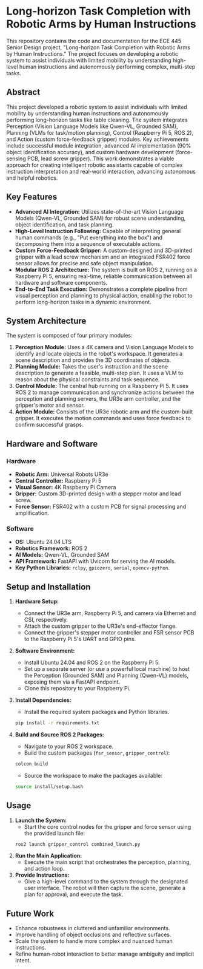 # Long-horizon Task Completion with Robotic Arms by Human Instructions

This repository contains the code and documentation for the ECE 445 Senior Design project, "Long-horizon Task Completion with Robotic Arms by Human Instructions." The project focuses on developing a robotic system to assist individuals with limited mobility by understanding high-level human instructions and autonomously performing complex, multi-step tasks.

## Abstract

This project developed a robotic system to assist individuals with limited mobility by understanding human instructions and autonomously performing long-horizon tasks like table cleaning. The system integrates Perception (Vision Language Models like Qwen-VL, Grounded SAM), Planning (VLMs for task/motion planning), Control (Raspberry Pi 5, ROS 2), and Action (custom force-feedback gripper) modules. Key achievements include successful module integration, advanced AI implementation (90% object identification accuracy), and custom hardware development (force-sensing PCB, lead screw gripper). This work demonstrates a viable approach for creating intelligent robotic assistants capable of complex instruction interpretation and real-world interaction, advancing autonomous and helpful robotics.

## Key Features

- **Advanced AI Integration:** Utilizes state-of-the-art Vision Language Models (Qwen-VL, Grounded SAM) for robust scene understanding, object identification, and task planning.
- **High-Level Instruction Following:** Capable of interpreting general human commands (e.g., "Put everything into the box") and decomposing them into a sequence of executable actions.
- **Custom Force-Feedback Gripper:** A custom-designed and 3D-printed gripper with a lead screw mechanism and an integrated FSR402 force sensor allows for precise and safe object manipulation.
- **Modular ROS 2 Architecture:** The system is built on ROS 2, running on a Raspberry Pi 5, ensuring real-time, reliable communication between all hardware and software components.
- **End-to-End Task Execution:** Demonstrates a complete pipeline from visual perception and planning to physical action, enabling the robot to perform long-horizon tasks in a dynamic environment.

## System Architecture

The system is composed of four primary modules:

1.  **Perception Module:** Uses a 4K camera and Vision Language Models to identify and locate objects in the robot's workspace. It generates a scene description and provides the 3D coordinates of objects.
2.  **Planning Module:** Takes the user's instruction and the scene description to generate a feasible, multi-step plan. It uses a VLM to reason about the physical constraints and task sequence.
3.  **Control Module:** The central hub running on a Raspberry Pi 5. It uses ROS 2 to manage communication and synchronize actions between the perception and planning servers, the UR3e arm controller, and the gripper's motor and sensor.
4.  **Action Module:** Consists of the UR3e robotic arm and the custom-built gripper. It executes the motion commands and uses force feedback to confirm successful grasps.

## Hardware and Software

### Hardware
- **Robotic Arm:** Universal Robots UR3e
- **Central Controller:** Raspberry Pi 5
- **Visual Sensor:** 4K Raspberry Pi Camera
- **Gripper:** Custom 3D-printed design with a stepper motor and lead screw.
- **Force Sensor:** FSR402 with a custom PCB for signal processing and amplification.

### Software
- **OS:** Ubuntu 24.04 LTS
- **Robotics Framework:** ROS 2
- **AI Models:** Qwen-VL, Grounded SAM
- **API Framework:** FastAPI with Uvicorn for serving the AI models.
- **Key Python Libraries:** `rclpy`, `gpiozero`, `serial`, `opencv-python`.

## Setup and Installation

1.  **Hardware Setup:**
    - Connect the UR3e arm, Raspberry Pi 5, and camera via Ethernet and CSI, respectively.
    - Attach the custom gripper to the UR3e's end-effector flange.
    - Connect the gripper's stepper motor controller and FSR sensor PCB to the Raspberry Pi 5's UART and GPIO pins.

2.  **Software Environment:**
    - Install Ubuntu 24.04 and ROS 2 on the Raspberry Pi 5.
    - Set up a separate server (or use a powerful local machine) to host the Perception (Grounded SAM) and Planning (Qwen-VL) models, exposing them via a FastAPI endpoint.
    - Clone this repository to your Raspberry Pi.

3.  **Install Dependencies:**
    - Install the required system packages and Python libraries.
    ```bash
    pip install -r requirements.txt
    ```

4.  **Build and Source ROS 2 Packages:**
    - Navigate to your ROS 2 workspace.
    - Build the custom packages (`fsr_sensor`, `gripper_control`):
    ```bash
    colcon build
    ```
    - Source the workspace to make the packages available:
    ```bash
    source install/setup.bash
    ```

## Usage

1.  **Launch the System:**
    - Start the core control nodes for the gripper and force sensor using the provided launch file:
    ```bash
    ros2 launch gripper_control combined_launch.py
    ```
2.  **Run the Main Application:**
    - Execute the main script that orchestrates the perception, planning, and action loop.
3.  **Provide Instructions:**
    - Give a high-level command to the system through the designated user interface. The robot will then capture the scene, generate a plan for approval, and execute the task.

## Future Work

- Enhance robustness in cluttered and unfamiliar environments.
- Improve handling of object occlusions and reflective surfaces.
- Scale the system to handle more complex and nuanced human instructions.
- Refine human-robot interaction to better manage ambiguity and implicit intent.
